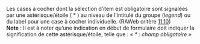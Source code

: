 Les cases à cocher dont la sélection d’item est obligatoire sont signalées par une astérisque/étoile ( * ) au niveau de l'intitulé du groupe (*legend*) ou du label pour une case à cocher individuelle. (RAWeb critère [11.10](https://accessibilite.public.lu/fr/raweb1/criteres.html#crit-11-10))\
**Note** : Il est à noter qu’une indication en début de formulaire doit indiquer la signification de cette astérisque/étoile, telle que : *« * : champ obligatoire »*

